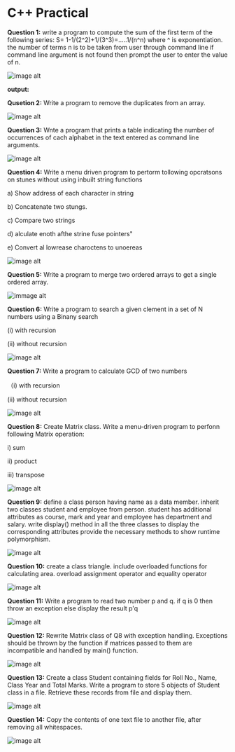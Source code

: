 # C++ Practical
**Question 1:** write a program to compute the sum of the first term of the following series:  S= 1-1/(2^2)+1/(3^3)=.....1/(n^n) where ^ is exponentiation. the number of terms n is to be taken from user through command line if command line argument is not found then prompt the user to enter the value of n.

![image alt](https://github.com/RiyaRiya184/C-Practical/blob/49f433acf76639ab86fc4f03790432bc49dba9f2/Question1.png)

**output:**

**Qusetion 2:** Write a program to remove the duplicates from an array.

![image alt](https://github.com/RiyaRiya184/C-Practical/blob/18929dcd767e33c0742ff711ce08717c793afe02/Question2.png)

**Question 3:** Wnte a program that prints a table indicating the number of occurrences of cach alphabet
in the text entered as command line arguments. 

![image alt](https://github.com/RiyaRiya184/C-Practical/blob/3882e76fdd507e6674207af0d5404a01a5f60058/Question3.png)

**Question 4:** Write a menu driven program to pertorm tollowing opcratsons on stunes without using
inbuilt string functions

a) Show address of each character in string

b) Concatenate two stungs.

c) Compare two strings

d) alculate enoth afthe strine fuse pointers"

e) Convert al lowrease charoctens to unoereas

![image alt](https://github.com/RiyaRiya184/C-Practical/blob/0385a28bcf947b6bab5eb1f36c6ae5155279dd5f/Question4.png)

**Question 5:** Write a program to merge two ordered arrays to get a single ordered array.

![immage alt](https://github.com/RiyaRiya184/C-Practical/blob/c8c61227a029a2960ae16bcf78491b81c77c60de/Question5.png)

**Question 6:**  Write a program to search a given clement in a set of N numbers using a Binany search 

(i) with recursion 

(ii) without recursion

![image alt](https://github.com/RiyaRiya184/C-Practical/blob/c077c09ed0d6f233feb48b3b6761c91447de77a2/Question6.png)

**Question 7:** Write a program to calculate GCD of two numbers 

（i) with recursion  

(ii) without recursion

![image alt](https://github.com/RiyaRiya184/C-Practical/blob/5cb733adba1134cf4dd87d4435f2220305579646/Question7.png)

**Question 8:** Create Matrix class. Write a menu-driven program to perfonn following Matrix operation: 

i) sum 

ii) product 

iii) transpose

![image alt](https://github.com/RiyaRiya184/C-Practical/blob/cbf0310191ae2754984f7b0a6dba6fcedbcee8b7/Question8.png)

**Question 9:** define a class person having name as a data member. inherit two classes student and employee from person. student has additional attributes as course, mark and year and employee has department and salary. write display() method in all the three classes to display the corresponding attributes provide the necessary methods to show runtime polymorphism.

![image alt](https://github.com/RiyaRiya184/C-Practical/blob/35b98ca4ae75b7a405ed0e18e2bc5c3a18607b31/Question9.png)

**Question 10:** create a  class triangle. include overloaded functions for calculating area. overload assignment operator and equality operator

![image alt](https://github.com/RiyaRiya184/C-Practical/blob/caf06811638681e4c9d854761436b2876a587f47/Question10.png)

**Question 11:** Write a program to read two number p and q. if q is 0 then throw an exception else display the result p'q


![image alt](https://github.com/RiyaRiya184/C-Practical/blob/165468e92de55a9337232903c8652c390877cfa8/Question11.png)

**Question 12:**  Rewrite Matrix class of Q8 with exception handling. Exceptions should be thrown by
the function if  matrices passed to them are incompatible and handled by main() function.

![image alt](https://github.com/RiyaRiya184/C-Practical/blob/2eadf6a9f0a4e2e57e95b866ab25ac4179954a0f/Question12.png)

**Question 13:** Create a class Student containing fields for Roll No., Name, Class Year and Total Marks. Write a program to store 5 objects of Student class in a file. Retrieve these records from file and display them.

![image alt](https://github.com/RiyaRiya184/C-Practical/blob/b91d40b7c67f145d7642ced132ea27f51618fd9d/Question13.png)

**Question 14:** Copy the contents of one text file to another file, after removing all whitespaces.

![image alt](https://github.com/RiyaRiya184/C-Practical/blob/a54d29ba739176ea0437993607a2a7d54a42db5f/Question14.png)
